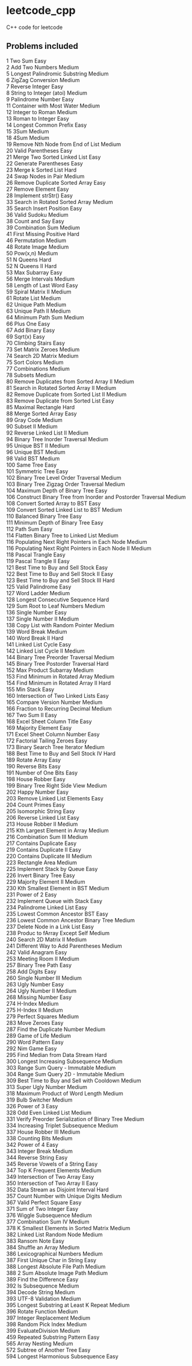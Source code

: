 # leetcode_cpp
C++ code for leetcode

## Problems included

1    Two Sum                                                          Easy<br>
2    Add Two Numbers                                                  Medium<br>
5    Longest Palindromic Substring                                    Medium<br>
6    ZigZag Conversion                                                Medium<br>
7    Reverse Integer                                                  Easy<br>
8    String to Integer (atoi)                                         Medium<br>
9    Palindrome Number                                                Easy<br>
11   Container with Most Water                                        Medium<br>
12   Integer to Roman                                                 Medium<br>
13   Roman to Integer                                                 Easy<br>
14   Longest Common Prefix                                            Easy<br>
15   3Sum                                                             Medium<br>
18   4Sum                                                             Medium<br>
19   Remove Nth Node from End of List                                 Medium<br>
20   Valid Parentheses                                                Easy<br>
21   Merge Two Sorted Linked List                                     Easy<br>
22   Generate Parentheses                                             Easy<br>
23   Merge k Sorted List                                              Hard<br>
24   Swap Nodes in Pair                                               Medium<br>
26   Remove Duplicate Sorted Array                                    Easy<br>
27   Remove Element                                                   Easy<br>
28   Implement strStr()                                               Easy<br>
33   Search in Rotated Sorted Array                                   Medium<br>
35   Search Insert Position                                           Easy<br>
36   Valid Sudoku                                                     Medium<br>
38   Count and Say                                                    Easy<br>
39   Combination Sum                                                  Medium<br>
41   First Missing Positive                                           Hard<br>
46   Permutation                                                      Medium<br>
48   Rotate Image                                                     Medium<br>
50   Pow(x,n)                                                         Medium<br>
51   N Queens                                                         Hard<br>
52   N Queens II                                                      Hard<br>
53   Max Subarray                                                     Easy<br>
56   Merge Intervals                                                  Medium<br>
58   Length of Last Word                                              Easy<br>
59   Spiral Matrix II                                                 Medium<br>
61   Rotate List                                                      Medium<br>
62   Unique Path                                                      Medium<br>
63   Unique Path II                                                   Medium<br>
64   Minimum Path Sum                                                 Medium<br>
66   Plus One                                                         Easy<br>
67   Add Binary                                                       Easy<br>
69   Sqrt(x)                                                          Easy<br>
70   Climbing Stairs                                                  Easy<br>
73   Set Matrix Zeroes                                                Medium<br>
74   Search 2D Matrix                                                 Medium<br>
75   Sort Colors                                                      Medium<br>
77   Combinations                                                     Medium<br>
78   Subsets                                                          Medium<br>
80   Remove Duplicates from Sorted Array II                           Medium<br>
81   Search in Rotated Sorted Array II                                Medium<br>
82   Remove Duplicate from Sorted List II                             Medium<br>
83   Remove Duplicate from Sorted List                                Easy<br>
85   Maximal Rectangle                                                Hard<br>
88   Merge Sorted Array                                               Easy<br>
89   Gray Code                                                        Medium<br>
90   Subset II                                                        Medium<br>
92   Reverse Linked List II                                           Medium<br>
94   Binary Tree Inorder Traversal                                    Medium<br>
95   Unique BST II                                                    Medium<br>
96   Unique BST                                                       Medium<br>
98   Valid BST                                                        Medium<br>
100  Same Tree                                                        Easy<br>
101  Symmetric Tree                                                   Easy<br>
102  Binary Tree Level Order Traversal                                Medium<br>
103  Binary Tree Zigzag Order Traversal                               Medium<br>
104  Maximum Depth of Binary Tree                                     Easy<br>
106  Construct Binary Tree from Inorder and Postorder Traversal       Medium<br>
108  Convert Sorted Array to BST                                      Easy<br>
109  Convert Sorted Linked List to BST                                Medium<br>
110  Balanced Binary Tree                                             Easy<br>
111  Minimum Depth of Binary Tree                                     Easy<br>
112  Path Sum                                                         Easy<br>
114  Flatten Binary Tree to Linked List                               Medium<br>
116  Populating Next Right Pointers in Each Node                      Medium<br>
116  Populating Next Right Pointers in Each Node II                   Medium<br>
118  Pascal Trangle                                                   Easy<br>
119  Pascal Trangle II                                                Easy<br>
121  Best Time to Buy and Sell Stock                                  Easy<br>
122  Best Time to Buy and Sell Stock II                               Easy<br>
123  Best Time to Buy and Sell Stock III                              Hard<br>
125  Valid Palindrome                                                 Easy<br>
127  Word Ladder                                                      Medium<br>
128  Longest Consecutive Sequence                                     Hard<br>
129  Sum Root to Leaf Numbers                                         Medium<br>
136  Single Number                                                    Easy<br>
137  Single Number II                                                 Medium<br>
138  Copy List with Random Pointer                                    Medium<br>
139  Word Break                                                       Medium<br>
140  Word Break II                                                    Hard<br>
141  Linked List Cycle                                                Easy<br>
142  Linked List Cycle II                                             Medium<br>
144  Binary Tree Preorder Traversal                                   Medium<br>
145  Binary Tree Postorder Traversal                                  Hard<br>
152  Max Product Subarray                                             Medium<br>
153  Find Minimum in Rotated Array                                    Medium<br>
154  Find Minimum in Rotated Array II                                 Hard<br>
155  Min Stack                                                        Easy<br>
160  Intersection of Two Linked Lists                                 Easy<br>
165  Compare Version Number                                           Medium<br>
166  Fraction to Recurring Decimal                                    Medium<br>
167  Two Sum II                                                       Easy<br>
168  Excel Sheet Column Title                                         Easy<br>
169  Majority Element                                                 Easy<br>
171  Excel Sheet Column Number                                        Easy<br>
172  Factorial Tailing Zeroes                                         Easy<br>
173  Binary Search Tree Iterator                                      Medium<br>
188  Best Time to Buy and Sell Stock IV                               Hard<br>
189  Rotate Array                                                     Easy<br>
190  Reverse Bits                                                     Easy<br>
191  Number of One Bits                                               Easy<br>
198  House Robber                                                     Easy<br>
199  Binary Tree Right Side View                                      Medium<br>
202  Happy Number                                                     Easy<br>
203  Remove Linked List Elements                                      Easy<br>
204  Count Primes                                                     Easy<br>
205  Isomorphic String                                                Easy<br>
206  Reverse Linked List                                              Easy<br>
213  House Robber II                                                  Medium<br>
215  Kth Largest Element in Array                                     Medium<br>
216  Combination Sum III                                              Medium<br>
217  Contains Duplicate                                               Easy<br>
219  Contains Duplicate II                                            Easy<br>
220  Contains Duplicate III                                           Medium<br>
223  Rectangle Area                                                   Medium<br>
225  Implement Stack by Queue                                         Easy<br>
226  Invert Binary Tree                                               Easy<br>
229  Majority Element II                                              Medium<br>
230  Kth Smallest Element in BST                                      Medium<br>
231  Power of 2                                                       Easy<br>
232  Implement Queue with Stack                                       Easy<br>
234  Palindrome Linked List                                           Easy<br>
235  Lowest Common Ancestor BST                                       Easy<br>
236  Lowest Common Ancestor Binary Tree                               Medium<br>
237  Delete Node in a Link List                                       Easy<br>
238  Produc to fArray Except Self                                     Medium<br>
240  Search 2D Matrix II                                              Medium<br>
241  Different Way to Add Parentheses                                 Medium<br>
242  Valid Anagram                                                    Easy<br>
253  Meeting Room II                                                  Medium<br>
257  Binary Tree Path                                                 Easy<br>
258  Add Digits                                                       Easy<br>
260  Single Number III                                                Medium<br>
263  Ugly Number                                                      Easy<br>
264  Ugly Number II                                                   Medium<br>
268  Missing Number                                                   Easy<br>
274  H-Index                                                          Medium<br>
275  H-Index II                                                       Medium<br>
279  Perfect Squares                                                  Medium<br>
283  Move Zeroes                                                      Easy<br>
287  Find the Duplicate Number                                        Medium<br>
289  Game of Life                                                     Medium<br>
290  Word Pattern                                                     Easy<br>
292  Nim Game                                                         Easy<br>
295  Find Median from Data Stream                                     Hard<br>
300  Longest Increasing Subsequence                                   Medium<br>
303  Range Sum Query - Immutable                                      Medium<br>
304  Range Sum Query 2D - Immutable                                   Medium<br>
309  Best Time to Buy and Sell with Cooldown                          Medium<br>
313  Super Ugly Number                                                Medium<br>
318  Maximum Product of Word Length                                   Medium<br>
319  Bulb Switcher                                                    Medium<br>
326  Power of 3                                                       Easy<br>
328  Odd Even Linked List                                             Medium<br>
331  Verify Preorder Serialization of Binary Tree                     Medium<br>
334  Increasing Triplet Subsequence                                   Medium<br>
337  House Robber III                                                 Medium<br>
338  Counting Bits                                                    Medium<br>
342  Power of 4                                                       Easy<br>
343  Integer Break                                                    Medium<br>
344  Reverse String                                                   Easy<br>
345  Reverse Vowels of a String                                       Easy<br>
347  Top K Frequent Elements                                          Medium<br>
349  Intersection of Two Array                                        Easy<br>
350  Intersection of Two Array II                                     Easy<br>
352  Data Stream as Disjoint Interval                                 Hard<br>
357  Count Number with Unique Digits                                  Medium<br>
367  Valid Perfect Square                                             Easy<br>
371  Sum of Two Integer                                               Easy<br>
376  Wiggle Subsequence                                               Medium<br>
377  Combination Sum IV                                               Medium<br>
378  K Smallest Elements in Sorted Matrix                             Medium<br>
382  Linked List Random Node                                          Medium<br>
383  Ransom Note                                                      Easy<br>
384  Shuffle an Array                                                 Medium<br>
386  Lexicographical Numbers                                          Medium<br>
387  First Unique Char in String                                      Easy<br>
388  Longest Absolute File Path                                       Medium<br>
388  2 Sum Absolute Image Path                                        Medium<br>
389  Find the Difference                                              Easy<br>
392  Is Subsequence                                                   Medium<br>
394  Decode String                                                    Medium<br>
393  UTF-8 Validation                                                 Medium<br>
395  Longest Substring at Least K Repeat                              Medium<br>
396  Rotate Function                                                  Medium<br>
397  Integer Replacement                                              Medium<br>
398  Random Pick Index                                                Medium<br>
399  EvaluateDivision                                                 Medium<br>
459  Repeated Substring Pattern                                       Easy<br>
565  Array Nesting                                                    Medium<br>
572  Subtree of Another Tree                                          Easy<br>
594  Longest Harmonious Subsequence                                   Easy<br>

